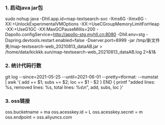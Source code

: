 ### 1. 启动java jar包
sudo nohup java -Dhll.app.id=map-textsearch-svc -Xms6G -Xmx6G -XX:+UnlockExperimentalVMOptions -XX:+UseCGroupMemoryLimitForHeap -XX:+UseG1GC -XX:MaxGCPauseMillis=200 -Dapollo.configService=http://apollo-stg.myhll.cn:8080 -Dhll.env=stg -Dspring.devtools.restart.enabled=false -Dserver.port=8999 -jar /tmp/新文件夹/map-textsearch-web_20210813_dataAB.jar > /home/data/kickkk.sun/map-textsearch-web_20210813_dataAB.log 2>&1&

### 2. 统计代码行数

git log --since=2021-05-25 --until=2021-06-01 --pretty=tformat: --numstat | awk '{ add += $1; subs += $2; loc += $1 - $2 } END { printf "added lines: %s, removed lines: %s, total lines: %s\n", add, subs, loc }'


### 3. oss链接
oss.bucketname = ma
oss.acesskey.id = L
oss.acesskey.secret = m
oss.endpoint = oss.aliyuncs.com




